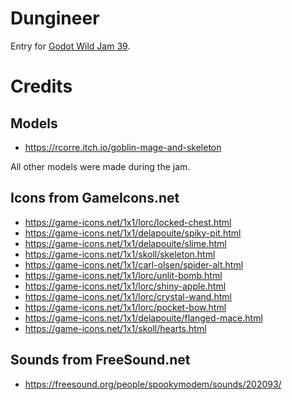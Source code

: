 # Dungineer

Entry for [Godot Wild Jam 39](https://itch.io/jam/godot-wild-jam-39).

# Credits

## Models

- https://rcorre.itch.io/goblin-mage-and-skeleton

All other models were made during the jam.

## Icons from GameIcons.net

- https://game-icons.net/1x1/lorc/locked-chest.html
- https://game-icons.net/1x1/delapouite/spiky-pit.html
- https://game-icons.net/1x1/delapouite/slime.html
- https://game-icons.net/1x1/skoll/skeleton.html
- https://game-icons.net/1x1/carl-olsen/spider-alt.html
- https://game-icons.net/1x1/lorc/unlit-bomb.html
- https://game-icons.net/1x1/lorc/shiny-apple.html
- https://game-icons.net/1x1/lorc/crystal-wand.html
- https://game-icons.net/1x1/lorc/pocket-bow.html
- https://game-icons.net/1x1/delapouite/flanged-mace.html
- https://game-icons.net/1x1/skoll/hearts.html

## Sounds from FreeSound.net
- https://freesound.org/people/spookymodem/sounds/202093/
